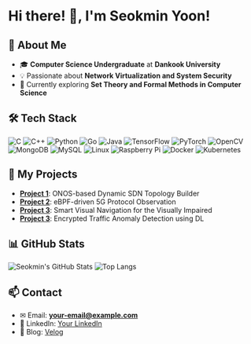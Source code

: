 # Hi there! 👋, I'm Seokmin Yoon!

## 🚀 About Me
- 🎓 **Computer Science Undergraduate** at **Dankook University**
- 💡 Passionate about **Network Virtualization and System Security**
- 🌱 Currently exploring **Set Theory and Formal Methods in Computer Science**

## 🛠️ Tech Stack
![C](https://img.shields.io/badge/C-00599C?style=flat&logo=c&logoColor=white)
![C++](https://img.shields.io/badge/C++-00599C?style=flat&logo=c%2B%2B&logoColor=white)
![Python](https://img.shields.io/badge/Python-3776AB?style=flat&logo=python&logoColor=white)
![Go](https://img.shields.io/badge/Go-00ADD8?style=flat&logo=go&logoColor=white)
![Java](https://img.shields.io/badge/Java-007396?style=flat&logo=java&logoColor=white)
![TensorFlow](https://img.shields.io/badge/TensorFlow-FF6F00?style=flat&logo=tensorflow&logoColor=white)
![PyTorch](https://img.shields.io/badge/PyTorch-EE4C2C?style=flat&logo=pytorch&logoColor=white)
![OpenCV](https://img.shields.io/badge/OpenCV-5C3EE8?style=flat&logo=opencv&logoColor=white)
![MongoDB](https://img.shields.io/badge/MongoDB-47A248?style=flat&logo=mongodb&logoColor=white)
![MySQL](https://img.shields.io/badge/MySQL-4479A1?style=flat&logo=mysql&logoColor=white)
![Linux](https://img.shields.io/badge/Linux-FCC624?style=flat&logo=linux&logoColor=black)
![Raspberry Pi](https://img.shields.io/badge/Raspberry%20Pi-C51A4A?style=flat&logo=raspberrypi&logoColor=white)
![Docker](https://img.shields.io/badge/Docker-2496ED?style=flat&logo=docker&logoColor=white)
![Kubernetes](https://img.shields.io/badge/Kubernetes-326CE5?style=flat&logo=kubernetes&logoColor=white)

## 📌 My Projects  
- **[Project 1](https://github.com/yourusername/project1)**: ONOS-based Dynamic SDN Topology Builder  
- **[Project 2](https://github.com/yourusername/project2)**: eBPF-driven 5G Protocol Observation
- **[Project 3](https://github.com/yourusername/project3)**: Smart Visual Navigation for the Visually Impaired
- **[Project 3](https://github.com/yourusername/project3)**: Encrypted Traffic Anomaly Detection using DL

## 📊 GitHub Stats
![Seokmin's GitHub Stats](https://github-readme-stats.vercel.app/api?username=seokminyoon&show_icons=true&theme=light)
![Top Langs](https://github-readme-stats.vercel.app/api/top-langs/?username=seokminyoon&layout=compact&theme=light)

## 📫 Contact
- ✉ Email: **your-email@example.com**
- 💼 LinkedIn: [Your LinkedIn](https://www.linkedin.com/in/yourprofile/)
- 📝 Blog: [Velog](https://velog.io/@seokmin-yoon/posts)
